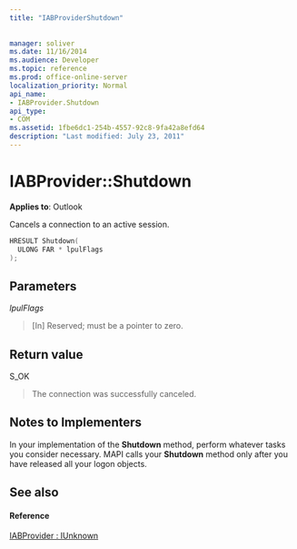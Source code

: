 ```yaml
---
title: "IABProviderShutdown"
 
 
manager: soliver
ms.date: 11/16/2014
ms.audience: Developer
ms.topic: reference
ms.prod: office-online-server
localization_priority: Normal
api_name:
- IABProvider.Shutdown
api_type:
- COM
ms.assetid: 1fbe6dc1-254b-4557-92c8-9fa42a8efd64
description: "Last modified: July 23, 2011"
---
```


# IABProvider::Shutdown

  
  
**Applies to**: Outlook 
  
Cancels a connection to an active session.
  
```cpp
HRESULT Shutdown(
  ULONG FAR * lpulFlags
);
```

## Parameters

 _lpulFlags_
  
> [In] Reserved; must be a pointer to zero.
    
## Return value

S_OK 
  
> The connection was successfully canceled.
    
## Notes to Implementers

In your implementation of the **Shutdown** method, perform whatever tasks you consider necessary. MAPI calls your **Shutdown** method only after you have released all your logon objects. 
  
## See also

#### Reference

[IABProvider : IUnknown](iabprovideriunknown.md)


